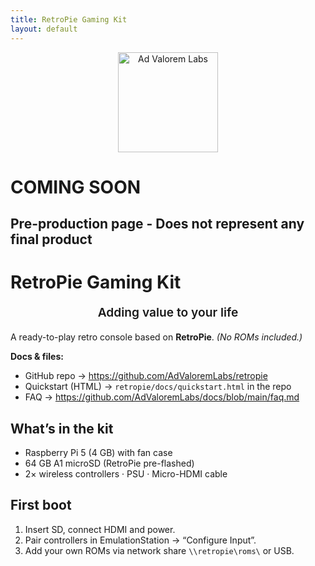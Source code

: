 ```yaml
---
title: RetroPie Gaming Kit
layout: default
---
```


<p align="center">
  <img src="{{ '/assets/brand-logo-simple.png' | relative_url }}" alt="Ad Valorem Labs" width="160">
</p>

# COMING SOON
## Pre-production page - Does not represent any final product

# RetroPie Gaming Kit

<p align="center" style="font-size:1.2rem; font-weight:600; margin-top:.2em;">
  Adding value to your life
</p>

A ready-to-play retro console based on **RetroPie**. *(No ROMs included.)*

**Docs & files:**  
- GitHub repo → <https://github.com/AdValoremLabs/retropie>  
- Quickstart (HTML) → `retropie/docs/quickstart.html` in the repo  
- FAQ → <https://github.com/AdValoremLabs/docs/blob/main/faq.md>

## What’s in the kit
- Raspberry Pi 5 (4 GB) with fan case  
- 64 GB A1 microSD (RetroPie pre-flashed)  
- 2× wireless controllers · PSU · Micro-HDMI cable

## First boot
1. Insert SD, connect HDMI and power.  
2. Pair controllers in EmulationStation → “Configure Input”.  
3. Add your own ROMs via network share `\\retropie\roms\` or USB.
